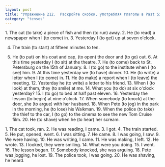 ```yaml
---
layout: post
title: "Упражнение 212.  Раскройте скобки, употребляя глаголы в Past Simple или Past Continuous."
category: "tenses"
---
```

<section class="question">
1. The cat (to take) a piece of fish and then (to run) away. 2. He (to read) a newspaper when I (to come) in. 3. Yesterday I (to get) up at seven o'clock.

4. The train (to start) at fifteen minutes to ten.

5. He (to put) on his coat and cap, (to open) the door and (to go) out. 6. At this time yesterday I (to sit) at the theatre. 7. Не (to come) back to St. Petersburg on the 15th of January. 8. I (to go) to the institute when I (to see) him. 9. At this time yesterday we (to have) dinner. 10. He (to write) a letter when I (to come) in. 11. He (to make) a report when I (to leave) the meeting. 12. Yesterday he (to write) a letter to his friend. 13. When I (to look) at them, they (to smile) at me. 14. What you (to do) at six o'clock yesterday? 15. I (to go) to bed at half past eleven. 16. Yesterday the lesson (to begin) at nine o'clock. 17. When somebody (to knock) at the door, she (to argue) with her husband. 18. When Pete (to jog) in the park in the morning, he (to lose) his Walkman. 19. When the police (to take) the thief to the car, I (to go) to the cinema to see the new Tom Cruise film. 20. He (to shave) when he (to hear) her scream.
</section>

<section class="answer">
1. The cat took, ran. 2. He was reading, I came. 3. I got. 4. The train started. 5. He put, opened, went. 6. I was sitting. 7. He came. 8. I was going, I saw. 9. We were having. 10. He was writing, I came. 11. He was making, I left. 12. He wrote. 13. I looked, they were smiling. 14. What were you doing. 15. I went. 16. The lesson began. 17. Somebody knocked, she was arguing. 18. Pete was jogging, he lost. 19. The police took, I was going. 20. He was shaving, he heard.
</section>